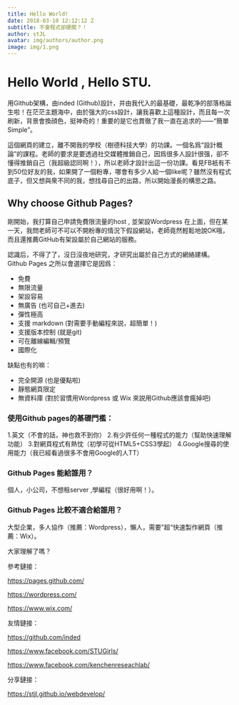 ```yaml
---
title: Hello World!
date: 2018-03-10 12:12:12 Z
subtitle: 不會程式卻硬闖？！
author: stJL
avatar: img/authors/author.png
image: img/1.png
---
```


# Hello World , Hello STU.
用Github架構，由inded (Github)設計，并由我代入的最基礎，最乾净的部落格誕生啦！在茫茫主題海中，由於强大的css設計，讓我喜歡上這種設計，而且每一次刷新，背景會換顔色，挺神奇的！重要的是它也貫徹了我一直在追求的——“簡單 Simple”。

這個網頁的建立，離不開我的學校（樹德科技大學）的功課。一個名爲“設計概論”的課程。老師的要求是要透過社交媒體推銷自己，因爲很多人設計很强，卻不懂得推銷自己（我超級認同啊！），所以老師才設計出這一份功課。看見FB衹有不到50位好友的我，如果開了一個粉專，哪會有多少人給一個like呢？雖然沒有程式底子，但又想與衆不同的我，想找尋自己的出路，所以開始漫長的構思之路。

## Why choose Github Pages?
剛開始，我打算自己申請免費限流量的host , 並架設Wordpress 在上面，但在某一天，我問老師可不可以不開粉專的情況下假設網站，老師竟然輕鬆地說OK哦，而且還推薦GitHub有架設屬於自己網站的服務。

認識后，不得了了，沒日沒夜地研究，才研究出屬於自己方式的網絡建構。Github Pages 之所以會選擇它是因爲：

- 免費
- 無限流量
- 架設容易
- 無廣告 (也可自己+進去)
- 彈性極高
- 支援 markdown (對需要手動編程來説，超簡單！)
- 支援版本控制 (就是git)
- 可在離線編輯/預覽
- 國際化

缺點也有的嘛：

- 完全開源 (也是優點啦)
- 靜態網頁限定
- 無資料庫
(對於習慣用Wordpress 或 Wix 來説用Github應該會瘋掉吧)

### 使用Github pages的基礎門檻：

1.英文（不會的話，神也救不到你）
2.有少許任何一種程式的能力（幫助快速理解功能）
3.對網頁程式有熱忱（初學可從HTML5+CSS3學起）
4.Google搜尋的使用能力（我已經看過很多不會用Google的人TT）

### Github Pages 能給誰用？

個人，小公司，不想租server ,學編程（很好用啊！）。

### Github Pages 比較不適合給誰用？

大型企業，多人協作（推薦：Wordpress），懶人，需要”超“快速製作網頁（推薦：Wix）。



大家理解了嗎？





參考鏈接：

https://pages.github.com/

https://wordpress.com/

https://www.wix.com/

友情鏈接：

https://github.com/inded

https://www.facebook.com/STUGirls/ 

https://www.facebook.com/kenchenreseachlab/

分享鏈接：

https://stjl.github.io/webdevelop/
